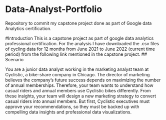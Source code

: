 # Data-Analyst-Portfolio
Repository to commit my  capstone project  done as part of Google data Analytics certification.

#Introduction
This is a capstone project as part of google data analytics professional certification. For the analysis I have downloaded the .csv files of cycling data for 12 months from June 2021 to June 2022 (current time period) from the following link mentioned in the capstone project. ## Scenario

You are a junior data analyst working in the marketing analyst team at Cyclistic, a bike-share company in Chicago. The director of marketing believes the company’s future success depends on maximizing the number of annual memberships. Therefore, your team wants to understand how casual riders and annual members use Cyclistic bikes differently. From these insights, your team will design a new marketing strategy to convert casual riders into annual members. But first, Cyclistic executives must approve your recommendations, so they must be backed up with compelling data insights and professional data visualizations.
